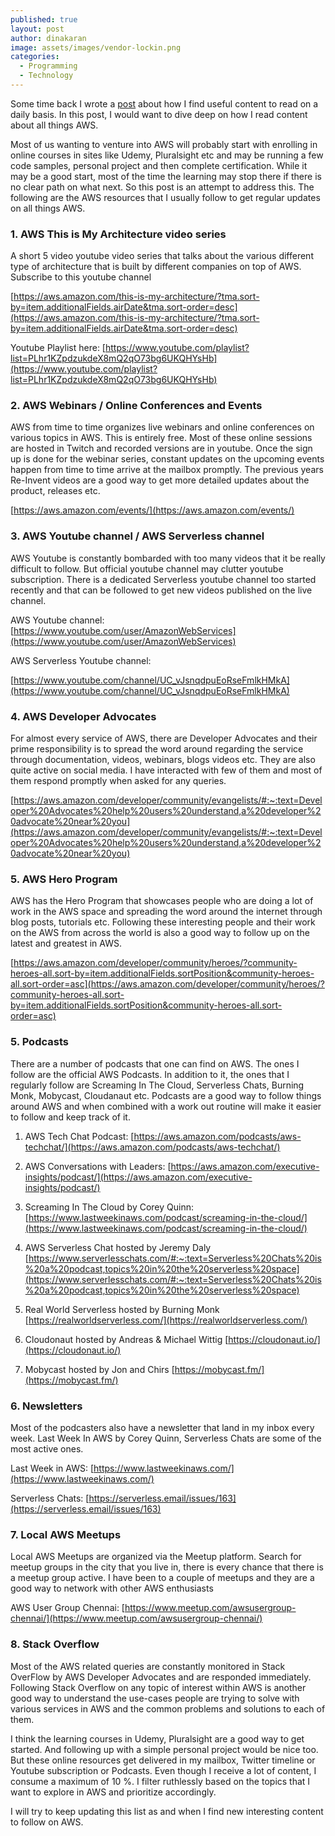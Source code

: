 ```yaml
---
published: true
layout: post
author: dinakaran
image: assets/images/vendor-lockin.png
categories:
  - Programming
  - Technology
---
```


Some time back I wrote a [post](https://dinakaran.dev/blog/How-to-find-useful-content-to-read-on-a-daily-basis/) about how I find useful content to read on a daily basis. In this post, I would want to dive deep on how I read content about all things AWS. 

Most of us wanting to venture into AWS will probably start with enrolling in online courses in sites like Udemy, Pluralsight etc and may be running a few code samples, personal project and then complete certification. While it may be a good start, most of the time the learning may stop there if there is no clear path on what next. So this post is an attempt to address this.  The following are the AWS resources that I usually follow to get regular updates on all things AWS. 

 ### 1. AWS This is My Architecture video series 

A short 5 video youtube video series that talks about the various different type of architecture that is built by different companies on top of AWS.  Subscribe to this youtube channel

[https://aws.amazon.com/this-is-my-architecture/?tma.sort-by=item.additionalFields.airDate&tma.sort-order=desc](https://aws.amazon.com/this-is-my-architecture/?tma.sort-by=item.additionalFields.airDate&tma.sort-order=desc)

Youtube Playlist here: [https://www.youtube.com/playlist?list=PLhr1KZpdzukdeX8mQ2qO73bg6UKQHYsHb](https://www.youtube.com/playlist?list=PLhr1KZpdzukdeX8mQ2qO73bg6UKQHYsHb)


### 2. AWS Webinars / Online Conferences and Events 

AWS from time to time organizes live webinars and online conferences on various topics in AWS. This is entirely free. Most of these online sessions are hosted in Twitch and recorded versions are in youtube. Once the sign up is done for the webinar series, constant updates on the upcoming events happen from time to time arrive at the mailbox promptly. The previous years Re-Invent videos are a good way to get more detailed updates about the product, releases etc.  

[https://aws.amazon.com/events/](https://aws.amazon.com/events/)

### 3. AWS Youtube channel / AWS  Serverless channel 

AWS Youtube is constantly bombarded with too many videos that it be really difficult to follow. But official youtube channel may clutter youtube subscription. There is a dedicated Serverless youtube channel too started recently and that can be followed to get new videos published on the live channel. 

AWS Youtube channel: [https://www.youtube.com/user/AmazonWebServices](https://www.youtube.com/user/AmazonWebServices)

AWS Serverless Youtube channel: 

[https://www.youtube.com/channel/UC_vJsnqdpuEoRseFmlkHMkA](https://www.youtube.com/channel/UC_vJsnqdpuEoRseFmlkHMkA)

### 4. AWS Developer Advocates 

For almost every service of AWS, there are Developer Advocates and their prime responsibility is to spread the word around regarding the service through documentation, videos, webinars, blogs videos etc. They are also quite active on social media. I have interacted with few of them and most of them respond promptly when asked for any queries. 

[https://aws.amazon.com/developer/community/evangelists/#:~:text=Developer%20Advocates%20help%20users%20understand,a%20developer%20advocate%20near%20you](https://aws.amazon.com/developer/community/evangelists/#:~:text=Developer%20Advocates%20help%20users%20understand,a%20developer%20advocate%20near%20you)

### 5. AWS  Hero Program 

AWS has the  Hero Program that showcases people who are doing a lot of work in the AWS space and spreading the word around the internet through blog posts, tutorials etc. Following these interesting people and their work on the AWS from across the world is also a good way to follow up on the latest and greatest in AWS.

[https://aws.amazon.com/developer/community/heroes/?community-heroes-all.sort-by=item.additionalFields.sortPosition&community-heroes-all.sort-order=asc](https://aws.amazon.com/developer/community/heroes/?community-heroes-all.sort-by=item.additionalFields.sortPosition&community-heroes-all.sort-order=asc)

### 5. Podcasts 

There are a number of podcasts that one can find on AWS. The ones I follow are the official AWS  Podcasts. In addition to it, the ones that I regularly follow are Screaming In The Cloud, Serverless Chats, Burning Monk, Mobycast, Cloudanaut etc. Podcasts are a good way to follow things around AWS and when combined with a work out routine will make it easier to follow and keep track of it.

1. AWS Tech Chat Podcast: [https://aws.amazon.com/podcasts/aws-techchat/](https://aws.amazon.com/podcasts/aws-techchat/)

2. AWS Conversations with Leaders: [https://aws.amazon.com/executive-insights/podcast/](https://aws.amazon.com/executive-insights/podcast/)

3. Screaming In The Cloud by Corey Quinn: 
[https://www.lastweekinaws.com/podcast/screaming-in-the-cloud/](https://www.lastweekinaws.com/podcast/screaming-in-the-cloud/)

4. AWS Serverless Chat hosted by Jeremy Daly [https://www.serverlesschats.com/#:~:text=Serverless%20Chats%20is%20a%20podcast,topics%20in%20the%20serverless%20space](https://www.serverlesschats.com/#:~:text=Serverless%20Chats%20is%20a%20podcast,topics%20in%20the%20serverless%20space)

5. Real World Serverless hosted by Burning Monk [https://realworldserverless.com/](https://realworldserverless.com/)

6. Cloudonaut hosted by Andreas & Michael Wittig [https://cloudonaut.io/](https://cloudonaut.io/)

7. Mobycast hosted by Jon and Chirs [https://mobycast.fm/](https://mobycast.fm/)  

### 6. Newsletters 

Most of the podcasters also have a newsletter that land in my inbox every week. Last Week In AWS by Corey Quinn, Serverless Chats are some of the most active ones.

Last Week in AWS: [https://www.lastweekinaws.com/](https://www.lastweekinaws.com/)

Serverless Chats: [https://serverless.email/issues/163](https://serverless.email/issues/163)

### 7. Local AWS Meetups 

Local AWS Meetups are organized via the Meetup platform. Search for meetup groups in the city that you live in, there is every chance that there is a meetup group active. I have been to a couple of meetups and they are a good way to network with other AWS enthusiasts 

AWS User Group Chennai: [https://www.meetup.com/awsusergroup-chennai/](https://www.meetup.com/awsusergroup-chennai/)

### 8. Stack Overflow 

Most of the AWS related queries are constantly monitored in Stack OverFlow by AWS Developer Advocates and are responded immediately. Following Stack Overflow on any topic of interest within AWS is another good way to understand the use-cases people are trying to solve with various services in AWS and the common problems and solutions to each of them.

I think the learning courses in Udemy, Pluralsight are a good way to get started. And following up with a simple personal project would be nice too. But these online resources get delivered in my mailbox, Twitter timeline or Youtube subscription or Podcasts. Even though I receive a lot of content, I consume a maximum of 10 %. I filter ruthlessly based on the topics that I want to explore in AWS and prioritize accordingly.

I will try to keep updating this list as and when I find new interesting content to follow on AWS. 



 


